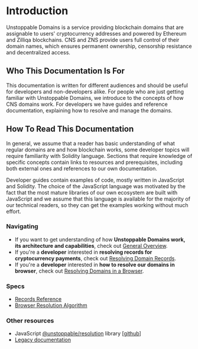 # Introduction

Unstoppable Domains is a service providing blockchain domains that are assignable to users' cryptocurrency addresses and powered by Ethereum and Zilliqa blockchains. CNS and ZNS provide users full control of their domain names, which ensures permanent ownership, censorship resistance and decentralized access.

## Who This Documentation Is For

This documentation is written for different audiences and should be useful for developers and non-developers alike. For people who are just getting familiar with Unstoppable Domains, we introduce to the concepts of how CNS domains work. For developers we have guides and reference documentation, explaining how to resolve and manage the domains.

## How To Read This Documentation

In general, we assume that a reader has basic understanding of what regular domains are and how blockchain works, some developer topics will require familiarity with Solidity language. Sections that require knowledge of specific concepts contain links to resources and prerequisites, including both external ones and references to our own documentation.

Developer guides contain examples of code, mostly written in JavaScript and Solidity. The choice of the JavaScript language was motivated by the fact that the most mature libraries of our own ecosystem are built with JavaScript and we assume that this language is available for the majority of our technical readers, so they can get the examples working without much effort.

### Navigating

* If you want to get understanding of how **Unstoppable Domains work, its architecture and capabilities**, check out [General Overview](domain-registry-essentials/general-overview.md).
* If you're a **developer** interested in **resolving records for cryptocurrency payments**, check out [Resolving Domain Records](domain-registry-essentials/resolving-domain-records.md).
* If you're a **developer** interested in **how to resolve our domains in browser**, check out [Resolving Domains in a Browser](browser-resolution/resolving-domains-in-a-browser.md).

### Specs

* [Records Reference](domain-registry-essentials/reference.md)
* [Browser Resolution Algorithm](browser-resolution/browser-resolution-algorithm.md)

### Other resources

* JavaScript [@unstoppable/resolution](https://www.npmjs.com/package/@unstoppabledomains/resolution) library \[[github](https://github.com/unstoppabledomains/resolution)\]
* [Legacy documentation](https://docs.unstoppabledomains.com/)

